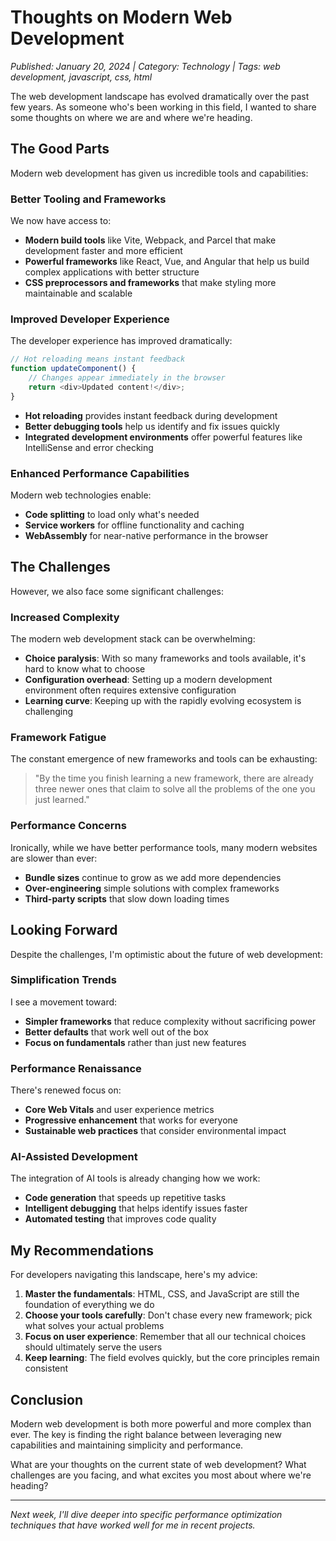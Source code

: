 # Thoughts on Modern Web Development

*Published: January 20, 2024 | Category: Technology | Tags: web development, javascript, css, html*

The web development landscape has evolved dramatically over the past few years. As someone who's been working in this field, I wanted to share some thoughts on where we are and where we're heading.

## The Good Parts

Modern web development has given us incredible tools and capabilities:

### Better Tooling and Frameworks

We now have access to:
- **Modern build tools** like Vite, Webpack, and Parcel that make development faster and more efficient
- **Powerful frameworks** like React, Vue, and Angular that help us build complex applications with better structure
- **CSS preprocessors and frameworks** that make styling more maintainable and scalable

### Improved Developer Experience

The developer experience has improved dramatically:

```javascript
// Hot reloading means instant feedback
function updateComponent() {
    // Changes appear immediately in the browser
    return <div>Updated content!</div>;
}
```

- **Hot reloading** provides instant feedback during development
- **Better debugging tools** help us identify and fix issues quickly
- **Integrated development environments** offer powerful features like IntelliSense and error checking

### Enhanced Performance Capabilities

Modern web technologies enable:
- **Code splitting** to load only what's needed
- **Service workers** for offline functionality and caching
- **WebAssembly** for near-native performance in the browser

## The Challenges

However, we also face some significant challenges:

### Increased Complexity

The modern web development stack can be overwhelming:
- **Choice paralysis**: With so many frameworks and tools available, it's hard to know what to choose
- **Configuration overhead**: Setting up a modern development environment often requires extensive configuration
- **Learning curve**: Keeping up with the rapidly evolving ecosystem is challenging

### Framework Fatigue

The constant emergence of new frameworks and tools can be exhausting:

> "By the time you finish learning a new framework, there are already three newer ones that claim to solve all the problems of the one you just learned."

### Performance Concerns

Ironically, while we have better performance tools, many modern websites are slower than ever:
- **Bundle sizes** continue to grow as we add more dependencies
- **Over-engineering** simple solutions with complex frameworks
- **Third-party scripts** that slow down loading times

## Looking Forward

Despite the challenges, I'm optimistic about the future of web development:

### Simplification Trends

I see a movement toward:
- **Simpler frameworks** that reduce complexity without sacrificing power
- **Better defaults** that work well out of the box
- **Focus on fundamentals** rather than just new features

### Performance Renaissance

There's renewed focus on:
- **Core Web Vitals** and user experience metrics
- **Progressive enhancement** that works for everyone
- **Sustainable web practices** that consider environmental impact

### AI-Assisted Development

The integration of AI tools is already changing how we work:
- **Code generation** that speeds up repetitive tasks
- **Intelligent debugging** that helps identify issues faster
- **Automated testing** that improves code quality

## My Recommendations

For developers navigating this landscape, here's my advice:

1. **Master the fundamentals**: HTML, CSS, and JavaScript are still the foundation of everything we do
2. **Choose your tools carefully**: Don't chase every new framework; pick what solves your actual problems
3. **Focus on user experience**: Remember that all our technical choices should ultimately serve the users
4. **Keep learning**: The field evolves quickly, but the core principles remain consistent

## Conclusion

Modern web development is both more powerful and more complex than ever. The key is finding the right balance between leveraging new capabilities and maintaining simplicity and performance.

What are your thoughts on the current state of web development? What challenges are you facing, and what excites you most about where we're heading?

---

*Next week, I'll dive deeper into specific performance optimization techniques that have worked well for me in recent projects.*